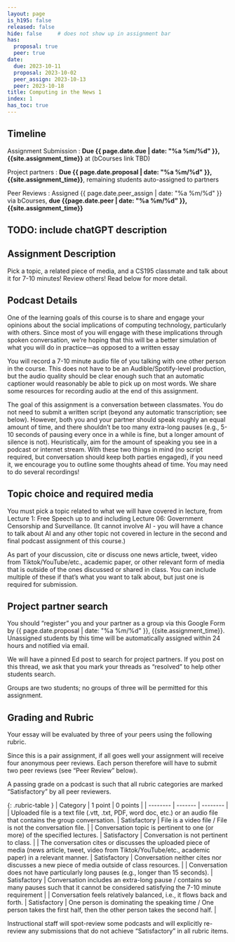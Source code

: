 ```yaml
---
layout: page
is_h195: false
released: false
hide: false     # does not show up in assignment bar
has:
  proposal: true
  peer: true
date:
  due: 2023-10-11
  proposal: 2023-10-02
  peer_assign: 2023-10-13
  peer: 2023-10-18
title: Computing in the News 1
index: 1
has_toc: true
---
```


## Timeline

Assignment Submission
: **Due {{ page.date.due | date: "%a %m/%d" }}, {{site.assignment_time}}** at (bCourses link TBD)

Project partners
: **Due {{ page.date.proposal | date: "%a %m/%d" }}, {{site.assignment_time}}**, remaining students auto-assigned to partners

Peer Reviews
: Assigned {{ page.date.peer_assign | date: "%a %m/%d" }} via bCourses, **due {{page.date.peer | date: "%a %m/%d" }}, {{site.assignment_time}}**

## TODO: include chatGPT description

## Assignment Description

Pick a topic, a related piece of media, and a CS195 classmate and talk about it for 7-10 minutes! Review others! Read below for more detail.

## Podcast Details

One of the learning goals of this course is to share and engage your opinions about the social implications of computing technology, particularly with others. Since most of you will engage with these implications through spoken conversation, we’re hoping that this will be a better simulation of what you will do in practice—as opposed to a written essay

You will record a 7-10 minute audio file of you talking with one other person in the course. This does not have to be an Audible/Spotify-level production, but the audio quality should be clear enough such that an automatic captioner would reasonably be able to pick up on most words. We share some resources for recording audio at the end of this assignment. 

The goal of this assignment is a conversation between classmates. You do not need to submit a written script (beyond any automatic transcription; see below). However, both you and your partner should speak roughly an equal amount of time, and there shouldn’t be too many extra-long pauses (e.g., 5-10 seconds of pausing every once in a while is fine, but a longer amount of silence is not). Heuristically, aim for the amount of speaking you see in a podcast or internet stream. With these two things in mind (no script required, but conversation should keep both parties engaged), if you need it, we encourage you to outline some thoughts ahead of time. You may need to do several recordings!

## Topic choice and required media

You must pick a topic related to what we will have covered in lecture, from Lecture 1: Free Speech up to and including Lecture 06: Government Censorship and Surveillance. (It cannot involve AI - you will have a chance to talk about AI and any other topic not covered in lecture in the second and final podcast assignment of this course.)

As part of your discussion, cite or discuss one news article, tweet, video from Tiktok/YouTube/etc., academic paper, or other relevant form of media that is outside of the ones discussed or shared in class. You can include multiple of these if that’s what you want to talk about, but just one is required for submission.

## Project partner search

You should “register” you and your partner as a group via this Google Form by {{ page.date.proposal | date: "%a %m/%d" }}, {{site.assignment_time}}. Unassigned students by this time will be automatically assigned within 24 hours and notified via email.

We will have a pinned Ed post to search for project partners. If you post on this thread, we ask that you mark your threads as “resolved” to help other students search.

Groups are two students; no groups of three will be permitted for this assignment.

## Grading and Rubric

Your essay will be evaluated by three of your peers using the following rubric.

Since this is a pair assignment, if all goes well your assignment will receive four anonymous peer reviews. Each person therefore will have to submit two peer reviews (see “Peer Review” below).

A passing grade on a podcast is such that all rubric categories are marked “Satisfactory” by all peer reviewers. 

{: .rubric-table }
| Category | 1 point | 0 points |
| -------- | ------- | -------- |
| Uploaded file is a text file (.vtt, .txt, PDF, word doc, etc.) or an audio file that contains the group conversation. | Satisfactory | File is a video file / File is not the conversation file. |
| Conversation topic is pertinent to one (or more) of the specified lectures. | Satisfactory | Conversation is not pertinent to class. |
| The conversation cites or discusses the uploaded piece of media (news article, tweet, video from Tiktok/YouTube/etc., academic paper) in a relevant manner. | Satisfactory | Conversation neither cites nor discusses a new piece of media outside of class resources. |
| Conversation does not have particularly long pauses (e.g., longer than 15 seconds). | Satisfactory | Conversation includes an extra-long pause / contains so many pauses such that it cannot be considered satisfying the 7-10 minute requirement |
| Conversation feels relatively balanced, i.e., it flows back and forth. | Satisfactory | One person is dominating the speaking time / One person takes the first half, then the other person takes the second half. |

Instructional staff will spot-review some podcasts and will explicitly re-review any submissions that do not achieve “Satisfactory” in all rubric items.
